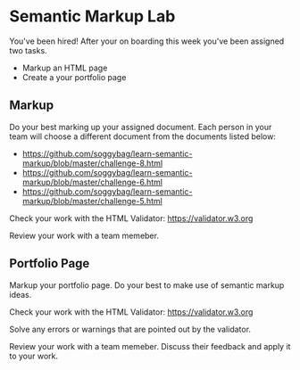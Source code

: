 # Semantic Markup Lab

You've been hired! After your on boarding this week you've been assigned two tasks. 

- Markup an HTML page
- Create a your portfolio page

## Markup 

Do your best marking up your assigned document. Each person in your team will choose a different document from the documents listed below: 

- https://github.com/soggybag/learn-semantic-markup/blob/master/challenge-8.html
- https://github.com/soggybag/learn-semantic-markup/blob/master/challenge-6.html
- https://github.com/soggybag/learn-semantic-markup/blob/master/challenge-5.html 

Check your work with the HTML Validator: https://validator.w3.org

Review your work with a team memeber. 

## Portfolio Page 

Markup your portfolio page. Do your best to make use of semantic markup ideas.

Check your work with the HTML Validator: https://validator.w3.org

Solve any errors or warnings that are pointed out by the validator. 

Review your work with a team memeber. Discuss their feedback and apply it to your work. 

